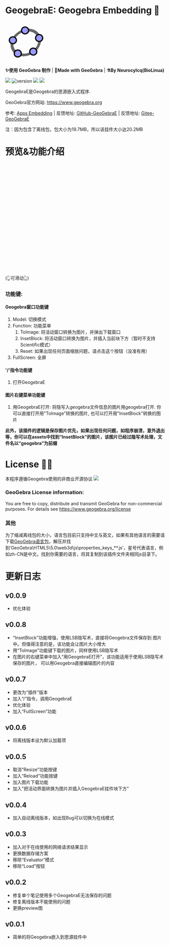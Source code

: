 # GeogebraE: Geogebra Embedding 🎏

<svg style="weight: 128px; height: 128px" xmlns="http://www.w3.org/2000/svg" viewBox="0 0 512 512"><g stroke-linecap="round" stroke-linejoin="round"><path fill="none" stroke="#666" stroke-width="33.34" d="M432.345 250.876c0 87.31-75.98 158.088-169.705 158.088-93.726 0-169.706-70.778-169.706-158.088 0-87.31 75.98-158.09 169.706-158.09 93.725 0 169.705 70.78 169.705 158.09z" transform="matrix(1.0156 .01389 -.20152 .9924 42.924 8.75)"></path><path fill="#99f" stroke="#000" stroke-width="15.55" d="M644.286 145.571c0 26.431-20.787 47.858-46.429 47.858-25.642 0-46.428-21.427-46.428-47.858 0-26.43 20.786-47.857 46.428-47.857 25.642 0 46.429 21.427 46.429 47.857z" transform="matrix(.96842 0 0 .91438 -225.59 242.796)"></path><path fill="#99f" stroke="#000" stroke-width="15.55" d="M644.286 145.571c0 26.431-20.787 47.858-46.429 47.858-25.642 0-46.428-21.427-46.428-47.858 0-26.43 20.786-47.857 46.428-47.857 25.642 0 46.429 21.427 46.429 47.857z" transform="matrix(.96842 0 0 .91438 -151.12 72.004)"></path><path fill="#99f" stroke="#000" stroke-width="15.55" d="M644.286 145.571c0 26.431-20.787 47.858-46.429 47.858-25.642 0-46.428-21.427-46.428-47.858 0-26.43 20.786-47.857 46.428-47.857 25.642 0 46.429 21.427 46.429 47.857z" transform="matrix(.96842 0 0 .91438 -421.29 266.574)"></path><path fill="#99f" stroke="#000" stroke-width="15.55" d="M644.286 145.571c0 26.431-20.787 47.858-46.429 47.858-25.642 0-46.428-21.427-46.428-47.858 0-26.43 20.786-47.857 46.428-47.857 25.642 0 46.429 21.427 46.429 47.857z" transform="matrix(.96842 0 0 .91438 -483.632 100.362)"></path><path fill="#99f" stroke="#000" stroke-width="15.55" d="M644.286 145.571c0 26.431-20.787 47.858-46.429 47.858-25.642 0-46.428-21.427-46.428-47.858 0-26.43 20.786-47.857 46.428-47.857 25.642 0 46.429 21.427 46.429 47.857z" transform="matrix(.96842 0 0 .91438 -329.052 -23.649)"></path></g></svg>

**✨使用 GeoGebra 制作** | **🎉Made with GeoGebra** | **⚗️By Neurocylcq(BioLinua)**

![](https://img.shields.io/badge/By-Geogebra-gree)
![version](https://img.shields.io/github/v/release/LinuaBio/GeogebraE.svg?style=flat-square)
![](https://img.shields.io/badge/license-GPL-blue.svg?style=popout-square)
[![](https://img.shields.io/badge/Gitee-red)](https://gitee.com/biolinua/GeogebraE)

GeogebraE是Geogebra的思源嵌入式程序. 

GeoGebra官方网站: https://www.geogebra.org

参考: [Apps Embedding](https://wiki.geogebra.org/en/Reference:GeoGebra_Apps_Embedding)
| 反馈地址: [GitHub-GeoGebraE](https://github.com/LinuaBio/GeogebraE/issues)
| 反馈地址: [Gitee-GeoGebraE](https://gitee.com/biolinua/GeogebraE/issues)

注：因为包含了离线包，包大小为19.7MB，所以该挂件大小达20.2MB

# 预览&功能介绍

<style>
#GeogebraE_imgBody{
    flex-direction: row;
    display: flex !important;
    height: 350px;
    width: 100%;
    overflow-y: hidden;
    overflow-x: auto;
}
.GeogebraE_imgItem{
    width: 575px;
    height: 100%;
    flex: none;
}
</style>
<div id="GeogebraE_imgBody">
    <div class="GeogebraE_imgItem" style="background: url('https://gitee.com/biolinua/image-bed/raw/main/GeogebraE/1.png');background-size: cover"></div>
    <div class="GeogebraE_imgItem" style="background: url('https://gitee.com/biolinua/image-bed/raw/main/GeogebraE/2.png');background-size: cover"></div>
    <div class="GeogebraE_imgItem" style="background: url('https://gitee.com/biolinua/image-bed/raw/main/GeogebraE/3.png');background-size: cover"></div>
    <div class="GeogebraE_imgItem" style="background: url('https://gitee.com/biolinua/image-bed/raw/main/GeogebraE/4.png');background-size: cover"></div>
    <div class="GeogebraE_imgItem" style="background: url('https://gitee.com/biolinua/image-bed/raw/main/GeogebraE/5.png');background-size: cover"></div>
</div>
(👆可滑动👆)


### 功能键:
#### Geogebra窗口功能键
1. Model: 切换模式
2. Function: 功能菜单
   1. ToImage: 将活动窗口转换为图片，并弹出下载窗口
   2. InsetBlock: 将活动窗口转换为图片，并插入当前块下方（暂时不支持Scientific模式）
   3. Reset: 如果出现任何页面缩放问题，请点击这个按钮（没准有用）
3. FullScreen: 全屏

#### '/'指令功能键
1. 打开GeogebraE

#### 图片右键菜单功能键
1. 用GeogebraE打开: 将隐写入geogebra文件信息的图片用geogebra打开. 你可以直接打开用"ToImage"转换的图片, 也可以打开用"InsetBlock"转换的图片

**此外，该插件的逻辑是保存图片优先，如果出现任何问题，如程序崩溃，意外退出等，你可以在assets中找到“InsetBlock”的图片，该图片已经过隐写术处理，文件名以“geogebra”为前缀**

# License 😶‍🌫️

本程序遵循Geogebra使用的非商业开源协议 [![](https://img.shields.io/badge/By-GPT-blue)](https://www.gnu.org/licenses/gpl-3.0.html)


### GeoGebra License information:

You are free to copy, distribute and transmit GeoGebra for non-commercial purposes. For details see https://www.geogebra.org/license

### 其他

为了缩减离线包的大小，语言包目前只支持中文与英文，如果有其他语言的需要请下载[GeoGebra语言包](https://download.geogebra.org/package/geogebra-math-apps-bundle)，解压并找到‘GeoGebra\HTML5\5.0\web3d\js\properties_keys_**.js’，星号代表语言，例如zh-CN是中文。找到你需要的语言，将其复制到该插件文件夹相同js目录下。

# 更新日志

## v0.0.9
- 优化体验

## v0.0.8
- “InsetBlock”功能增强，使用LSB隐写术，直接将Geogebra文件保存到
   图片中。但值得注意的是，该功能会让图片大小增大
- 用“ToImage”功能键下载的图片，同样使用LSB隐写术
- 在图片的右键菜单中加入“用GeogebraE打开”，该功能适用于使用LSB隐写术保存的图片，
可以用Geogebra直接编辑图片的内容

## v0.0.7
- 更改为“插件”版本
- 加入“/”指令，调用GeogebraE
- 优化体验
- 加入“FullScreen”功能

## v0.0.6
- 将离线版本设为默认加载项

## v0.0.5
- 取消“Resize”功能按键
- 加入“Reload”功能按键
- 加入图片下载功能
- 加入"把活动界面转换为图片并插入GeogebraE挂件块下方"

## v0.0.4
- 加入自动离线版本，如出现Bug可以切换为在线模式

## v0.0.3
- 加入对于在线使用的网络请求结果显示
- 更换数据存储方案
- 移除“Evaluator”模式
- 移除“Load”按钮

## v0.0.2
- 修复单个笔记使用多个GeogebraE无法保存的问题
- 修复离线版本不能使用的问题
- 更换preview图

## v0.0.1
- 简单的将Geogebra嵌入到思源挂件中
